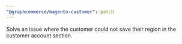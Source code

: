 ```yaml
---
"@graphcommerce/magento-customer": patch
---
```


Solve an issue where the customer could not save their region in the customer account section.
